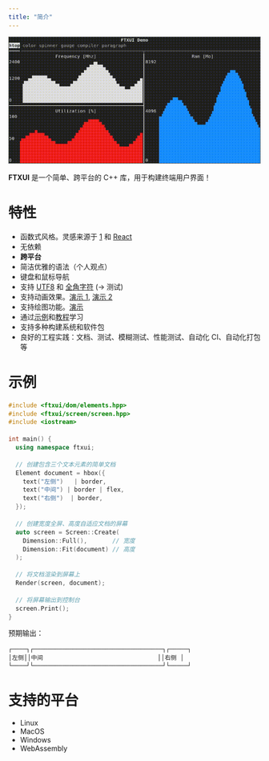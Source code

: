 ```yaml
---
title: "简介"
---
```


<img title="" src="./imgs/244934812-6925b6da-0a7e-49d9-883c-c890e1f36007.gif" alt="演示图像">

**FTXUI** 是一个简单、跨平台的 C++ 库，用于构建终端用户界面！

# 特性

* 函数式风格。灵感来源于
  [1](https://hackernoon.com/building-reactive-terminal-interfaces-in-c-d649ce34e649?gi=d9fb9ce35901)
  和 [React](https://reactjs.org/)
* 无依赖
* **跨平台**
* 简洁优雅的语法（个人观点）
* 键盘和鼠标导航
* 支持 [UTF8](https://en.wikipedia.org/wiki/UTF-8) 和 [全角字符](https://en.wikipedia.org/wiki/Halfwidth_and_fullwidth_forms) (→ 测试)
* 支持动画效果。[演示 1](https://arthursonzogni.github.io/FTXUI/examples/?file=component/menu_underline_animated_gallery), [演示 2](https://arthursonzogni.github.io/FTXUI/examples/?file=component/button_style)
* 支持绘图功能。[演示](https://arthursonzogni.github.io/FTXUI/examples/?file=component/canvas_animated)
* 通过[示例](#documentation)和[教程](#documentation)学习
* 支持多种构建系统和软件包
* 良好的工程实践：文档、测试、模糊测试、性能测试、自动化 CI、自动化打包等

# 示例

```cpp
#include <ftxui/dom/elements.hpp>
#include <ftxui/screen/screen.hpp>
#include <iostream>

int main() {
  using namespace ftxui;

  // 创建包含三个文本元素的简单文档
  Element document = hbox({
    text("左侧")   | border,
    text("中间") | border | flex,
    text("右侧")  | border,
  });

  // 创建宽度全屏、高度自适应文档的屏幕
  auto screen = Screen::Create(
    Dimension::Full(),       // 宽度
    Dimension::Fit(document) // 高度
  );

  // 将文档渲染到屏幕上
  Render(screen, document);

  // 将屏幕输出到控制台
  screen.Print();
}
```

预期输出：

```
┌────┐┌────────────────────────────────────┐┌─────┐
│左侧││中间                                ││右侧 │
└────┘└────────────────────────────────────┘└─────┘
```

# 支持的平台

- Linux
- MacOS
- Windows
- WebAssembly

<div class="section_buttons">

</div>